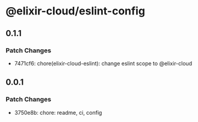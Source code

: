 # @elixir-cloud/eslint-config

## 0.1.1

### Patch Changes

- 7471cf6: chore(elixir-cloud-eslint): change eslint scope to @elixir-cloud

## 0.0.1

### Patch Changes

- 3750e8b: chore: readme, ci, config

